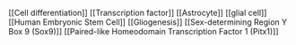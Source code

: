 [[Cell differentiation]]
[[Transcription factor]]
[[Astrocyte]]
[[glial cell]]
[[Human Embryonic Stem Cell]]
[[Gliogenesis]]
[[Sex-determining Region Y Box 9 (Sox9)]]
[[Paired-like Homeodomain Transcription Factor 1 (Pitx1)]]
